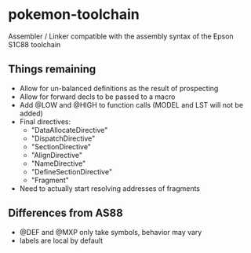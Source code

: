 # pokemon-toolchain
Assembler / Linker compatible with the assembly syntax of the Epson S1C88 toolchain

## Things remaining
* Allow for un-balanced definitions as the result of prospecting
* Allow for forward decls to be passed to a macro
* Add @LOW and @HIGH to function calls (MODEL and LST will not be added)
* Final directives:
    * "DataAllocateDirective"
    * "DispatchDirective"
    * "SectionDirective"
    * "AlignDirective"
    * "NameDirective"
    * "DefineSectionDirective"
    * "Fragment"
 * Need to actually start resolving addresses of fragments

## Differences from AS88
* @DEF and @MXP only take symbols, behavior may vary
* labels are local by default
